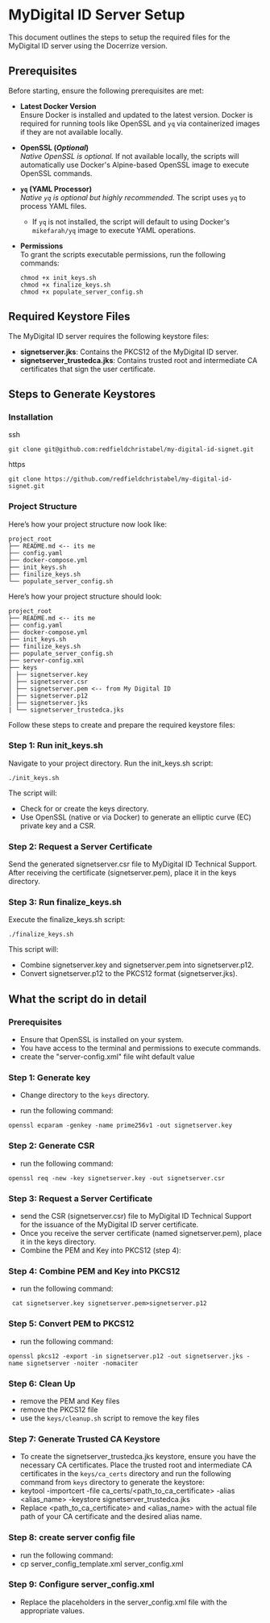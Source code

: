 # MyDigital ID Server Setup

This document outlines the steps to setup the required files for the MyDigital ID server using the Docerrize version.

## Prerequisites

Before starting, ensure the following prerequisites are met:

- **Latest Docker Version**  
  Ensure Docker is installed and updated to the latest version. Docker is required for running tools like OpenSSL and `yq` via containerized images if they are not available locally.

- **OpenSSL (*Optional*)**  
  *Native OpenSSL is optional.* If not available locally, the scripts will automatically use Docker's Alpine-based OpenSSL image to execute OpenSSL commands.

- **`yq` (YAML Processor)**  
  *Native `yq` is optional but highly recommended.* The script uses `yq` to process YAML files.  
  - If `yq` is not installed, the script will default to using Docker's `mikefarah/yq` image to execute YAML operations.

- **Permissions**  
  To grant the scripts executable permissions, run the following commands:
  ```shell
  chmod +x init_keys.sh
  chmod +x finalize_keys.sh
  chmod +x populate_server_config.sh
  ```




## Required Keystore Files

The MyDigital ID server requires the following keystore files:

- **signetserver.jks**: Contains the PKCS12 of the MyDigital ID server.
- **signetserver_trustedca.jks**: Contains trusted root and intermediate CA certificates that sign the user certificate.

## Steps to Generate Keystores

### Installation

ssh
```shell
git clone git@github.com:redfieldchristabel/my-digital-id-signet.git 
```

https
```shell
git clone https://github.com/redfieldchristabel/my-digital-id-signet.git 
```

### Project Structure


Here’s how your project structure now look like:

```shell
project_root
├── README.md <-- its me
├── config.yaml
├── docker-compose.yml
├── init_keys.sh
├── finilize_keys.sh
└── populate_server_config.sh
```

Here’s how your project structure should look:

```shell
project_root
├── README.md <-- its me
├── config.yaml
├── docker-compose.yml
├── init_keys.sh
├── finilize_keys.sh
├── populate_server_config.sh
├── server-config.xml
├── keys
│ ├── signetserver.key 
│ ├── signetserver.csr 
│ ├── signetserver.pem <-- from My Digital ID
│ ├── signetserver.p12 
│ ├── signetserver.jks
| └── signetserver_trustedca.jks
```

Follow these steps to create and prepare the required keystore files:
### Step 1: Run init_keys.sh

Navigate to your project directory.
Run the init_keys.sh script:

```shell
./init_keys.sh
```

The script will:
- Check for or create the keys directory.
- Use OpenSSL (native or via Docker) to generate an elliptic curve (EC) private key and a CSR.

### Step 2: Request a Server Certificate

Send the generated signetserver.csr file to MyDigital ID Technical Support.
After receiving the certificate (signetserver.pem), place it in the keys directory.

### Step 3: Run finalize_keys.sh

Execute the finalize_keys.sh script:

```shell
./finalize_keys.sh
```

This script will:

- Combine signetserver.key and signetserver.pem into signetserver.p12.
- Convert signetserver.p12 to the PKCS12 format (signetserver.jks).


## What the script do in detail

### Prerequisites

- Ensure that OpenSSL is installed on your system.
- You have access to the terminal and permissions to execute commands.
- create the "server-config.xml" file wiht default value

### Step 1: Generate key
- Change directory to the `keys` directory.

- run the following command:
```shell
openssl ecparam -genkey -name prime256v1 -out signetserver.key
```

### Step 2: Generate CSR
- run the following command:
```shell
openssl req -new -key signetserver.key -out signetserver.csr
```

### Step 3: Request a Server Certificate
- send the CSR (signetserver.csr) file to MyDigital ID Technical Support for the issuance of the MyDigital ID server certificate.
- Once you receive the server certificate (named signetserver.pem), place it in the keys directory.
- Combine the PEM and Key into PKCS12 (step 4):

### Step 4: Combine PEM and Key into PKCS12
- run the following command:
```shell
 cat signetserver.key signetserver.pem>signetserver.p12
 ```

### Step 5: Convert PEM to PKCS12
- run the following command:
```shell
openssl pkcs12 -export -in signetserver.p12 -out signetserver.jks -name signetserver -noiter -nomaciter
```

### Step 6: Clean Up
- remove the PEM and Key files
- remove the PKCS12 file
- use the `keys/cleanup.sh` script to remove the key files

### Step 7: Generate Trusted CA Keystore
- To create the signetserver_trustedca.jks keystore, ensure you have the necessary CA certificates.
 Place the trusted root and intermediate CA certificates in the `keys/ca_certs` directory and
 run the following command from `keys` directory to generate the keystore:
- keytool -importcert -file ca_certs/<path_to_ca_certificate> -alias <alias_name> -keystore signetserver_trustedca.jks
- Replace <path_to_ca_certificate> and <alias_name> with the actual file path of your CA certificate and the desired alias name.

### Step 8: create server config file
- run the following command:
- cp server_config_template.xml server_config.xml

### Step 9: Configure server_config.xml
- Replace the placeholders in the server_config.xml file with the appropriate values.
